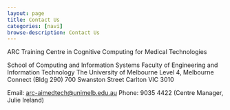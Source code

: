 ```yaml
---
layout: page
title: Contact Us
categories: [navi]
browse-description: Contact Us
---
```


ARC Training Centre in Cognitive Computing for Medical Technologies
<p>
School of Computing and Information Systems
Faculty of Engineering and Information Technology
The University of Melbourne
Level 4, Melbourne Connect (Bldg 290)
700 Swanston Street
Carlton VIC 3010

Email: arc-aimedtech@unimelb.edu.au
Phone: 9035 4422 (Centre Manager, Julie Ireland)
